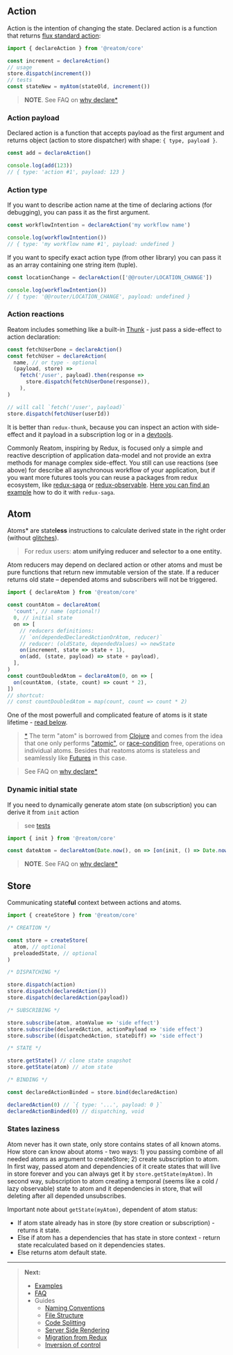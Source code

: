 ## Action

Action is the intention of changing the state. Declared action is a function that returns [flux standard action](https://github.com/redux-utilities/flux-standard-action):

```js
import { declareAction } from '@reatom/core'

const increment = declareAction()
// usage
store.dispatch(increment())
// tests
const stateNew = myAtom(stateOld, increment())
```

> **NOTE**. See FAQ on [why declare\*](/faq?id=why-declare)

### Action payload

Declared action is a function that accepts payload as the first argument and returns object (action to store dispatcher) with shape: `{ type, payload }`.

```js
const add = declareAction()

console.log(add(123))
// { type: 'action #1', payload: 123 }
```

### Action type

If you want to describe action name at the time of declaring actions (for debugging), you can pass it as the first argument.

```js
const workflowIntention = declareAction('my workflow name')

console.log(workflowIntention())
// { type: 'my workflow name #1', payload: undefined }
```

If you want to specify exact action type (from other library) you can pass it as an array containing one string item (tuple).

```js
const locationChange = declareAction(['@@router/LOCATION_CHANGE'])

console.log(workflowIntention())
// { type: '@@router/LOCATION_CHANGE', payload: undefined }
```

### Action reactions

Reatom includes something like a built-in [Thunk](https://github.com/reduxjs/redux-thunk) - just pass a side-effect to action declaration:

```js
const fetchUserDone = declareAction()
const fetchUser = declareAction(
  name, // or type - optional
  (payload, store) =>
    fetch('/user', payload).then(response =>
      store.dispatch(fetchUserDone(response)),
    ),
)

// will call `fetch('/user', payload)`
store.dispatch(fetchUser(userId))
```

It is better than `redux-thunk`, because you can inspect an action with side-effect and it payload in a subscription log or in a [devtools](https://reatom.js.org/#/packages/debug?id=redux-devtools).

Commonly Reatom, inspiring by Redux, is focused only a simple and reactive description of application data-model and not provide an extra methods for manage complex side-effect. You still can use reactions (see above) for describe all asynchronous workflow of your application, but if you want more futures tools you can reuse a packages from redux ecosystem, like [redux-saga](https://redux-saga.js.org) or [redux-observable](https://redux-observable.js.org). [Here you can find an example](https://reatom.js.org/#/guides/migration-from-redux?id=for-redux-saga-users) how to do it with `redux-saga`.

## Atom

Atoms\* are state**less** instructions to calculate derived state in the right order (without [glitches](https://en.wikipedia.org/wiki/Reactive_programming#Glitches)).

> For redux users: **atom unifying reducer and selector to a one entity.**

Atom reducers may depend on declared action or other atoms and must be pure functions that return new immutable version of the state. If a reducer returns old state – depended atoms and subscribers will not be triggered.

```js
import { declareAtom } from '@reatom/core'

const countAtom = declareAtom(
  'count', // name (optional!)
  0, // initial state
  on => [
    // reducers definitions:
    // `on(dependedDeclaredActionOrAtom, reducer)`
    // reducer: (oldState, dependedValues) => newState
    on(increment, state => state + 1),
    on(add, (state, payload) => state + payload),
  ],
)
const countDoubledAtom = declareAtom(0, on => [
  on(countAtom, (state, count) => count * 2),
])
// shortcut:
// const countDoubledAtom = map(count, count => count * 2)
```

One of the most powerfull and complicated feature of atoms is it state lifetime - [read below](https://reatom.js.org/#/glossary?id=states-laziness).

> [\*](https://github.com/calmm-js/kefir.atom/blob/master/README.md#related-work) The term "atom" is borrowed from [Clojure](http://clojure.org/reference/atoms) and comes from the idea that one only performs ["atomic"](https://en.wikipedia.org/wiki/Read-modify-write), or [race-condition](https://en.wikipedia.org/wiki/Race_condition) free, operations on individual atoms. Besides that reatoms atoms is stateless and seamlessly like [Futures](https://en.wikipedia.org/wiki/Futures_and_promises) in this case.

> See FAQ on [why declare\*](/faq?id=why-declare)

### Dynamic initial state

If you need to dynamically generate atom state (on subscription) you can derive it from `init` action

> see [tests](https://github.com/artalar/reatom/pull/326/files#diff-f212137c77c45e774722b9be132e9dc7)

```js
import { init } from '@reatom/core'

const dateAtom = declareAtom(Date.now(), on => [on(init, () => Date.now())])
```

> **NOTE**. See FAQ on [why declare\*](/faq?id=why-declare)

## Store

Communicating state**ful** context between actions and atoms.

```js
import { createStore } from '@reatom/core'

/* CREATION */

const store = createStore(
  atom, // optional
  preloadedState, // optional
)

/* DISPATCHING */

store.dispatch(action)
store.dispatch(declaredAction())
store.dispatch(declaredAction(payload))

/* SUBSCRIBING */

store.subscribe(atom, atomValue => 'side effect')
store.subscribe(declaredAction, actionPayload => 'side effect')
store.subscribe((dispatchedAction, stateDiff) => 'side effect')

/* STATE */

store.getState() // clone state snapshot
store.getState(atom) // atom state

/* BINDING */

const declaredActionBinded = store.bind(declaredAction)

declaredAction(0) // `{ type: '...', payload: 0 }`
declaredActionBinded(0) // dispatching, void
```

### States laziness

Atom never has it own state, only store contains states of all known atoms. How store can know about atoms - two ways: 1) you passing combine of all needed atoms as argument to createStore; 2) create subscription to atom. In first way, passed atom and dependencies of it create states that will live in store forever and you can always get it by `store.getState(myAtom)`. In second way, subscription to atom creating a temporal (seems like a cold / lazy observable) state to atom and it dependencies in store, that will deleting after all depended unsubscribes.

Important note about `getState(myAtom)`, dependent of atom status:

- If atom state already has in store (by store creation or subscription) - returns it state.
- Else if atom has a dependencies that has state in store context - return state recalculated based on it dependencies states.
- Else returns atom default state.

---

> **Next:**
>
> - <a href="https://reatom.js.org/#/examples">Examples</a>
> - <a href="https://reatom.js.org/#/faq">FAQ</a>
> - Guides
>   - <a href="https://reatom.js.org/#/guides/naming-conventions.md">Naming Conventions</a>
>   - <a href="https://reatom.js.org/#/guides/file-structure.md">File Structure</a>
>   - <a href="https://reatom.js.org/#/guides/code-splitting.md">Code Splitting</a>
>   - <a href="https://reatom.js.org/#/guides/server-side-rendering.md">Server Side Rendering</a>
>   - <a href="https://reatom.js.org/#/guides/migration-from-redux.md">Migration from Redux</a>
>   - <a href="https://reatom.js.org/#/guides/IoC.md">Inversion of control</a>
